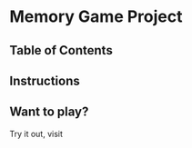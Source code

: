 # Memory Game Project

## Table of Contents

## Instructions


## Want to play?

Try it out, visit 

